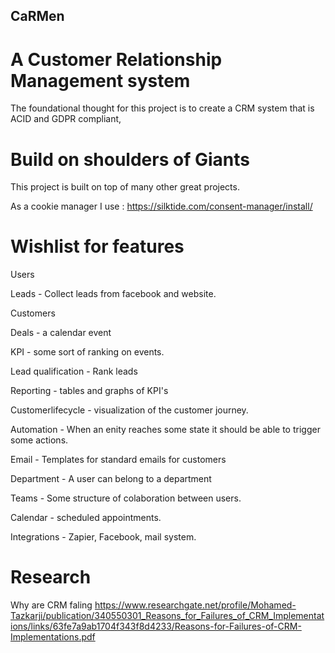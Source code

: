 ## CaRMen
# A Customer Relationship Management system
The foundational thought for this project is to create a CRM system that is ACID and GDPR compliant,

# Build on shoulders of Giants
This project is built on top of many other great projects.

As a cookie manager I use : https://silktide.com/consent-manager/install/


# Wishlist for features
Users

Leads - Collect leads from facebook and website.

Customers

Deals - a calendar event

KPI - some sort of ranking on events.

Lead qualification - Rank leads

Reporting - tables and graphs of KPI's

Customerlifecycle - visualization of the customer journey.

Automation - When an enity reaches some state it should be able to trigger some actions.

Email - Templates for standard emails for customers

Department - A user can belong to a department

Teams - Some structure of colaboration between users.

Calendar - scheduled appointments.

Integrations - Zapier, Facebook, mail system.


# Research

Why are CRM faling
https://www.researchgate.net/profile/Mohamed-Tazkarji/publication/340550301_Reasons_for_Failures_of_CRM_Implementations/links/63fe7a9ab1704f343f8d4233/Reasons-for-Failures-of-CRM-Implementations.pdf

